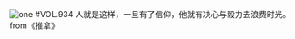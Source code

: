 ![one](http://image.wufazhuce.com/Fu33V3SWfDvDh-Fy_S7Chvrxl8s9)
#VOL.934
人就是这样，一旦有了信仰，他就有决心与毅力去浪费时光。from《推拿》